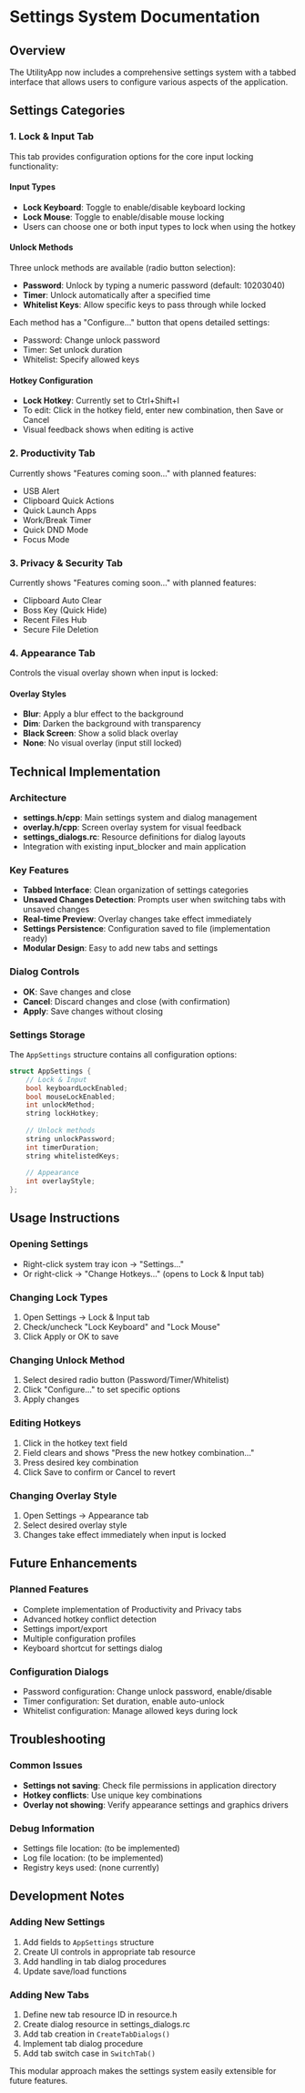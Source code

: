 # Settings System Documentation

## Overview
The UtilityApp now includes a comprehensive settings system with a tabbed interface that allows users to configure various aspects of the application.

## Settings Categories

### 1. Lock & Input Tab
This tab provides configuration options for the core input locking functionality:

#### Input Types
- **Lock Keyboard**: Toggle to enable/disable keyboard locking
- **Lock Mouse**: Toggle to enable/disable mouse locking
- Users can choose one or both input types to lock when using the hotkey

#### Unlock Methods
Three unlock methods are available (radio button selection):
- **Password**: Unlock by typing a numeric password (default: 10203040)
- **Timer**: Unlock automatically after a specified time
- **Whitelist Keys**: Allow specific keys to pass through while locked

Each method has a "Configure..." button that opens detailed settings:
- Password: Change unlock password
- Timer: Set unlock duration
- Whitelist: Specify allowed keys

#### Hotkey Configuration
- **Lock Hotkey**: Currently set to Ctrl+Shift+I
- To edit: Click in the hotkey field, enter new combination, then Save or Cancel
- Visual feedback shows when editing is active

### 2. Productivity Tab
Currently shows "Features coming soon..." with planned features:
- USB Alert
- Clipboard Quick Actions  
- Quick Launch Apps
- Work/Break Timer
- Quick DND Mode
- Focus Mode

### 3. Privacy & Security Tab
Currently shows "Features coming soon..." with planned features:
- Clipboard Auto Clear
- Boss Key (Quick Hide)
- Recent Files Hub
- Secure File Deletion

### 4. Appearance Tab
Controls the visual overlay shown when input is locked:

#### Overlay Styles
- **Blur**: Apply a blur effect to the background
- **Dim**: Darken the background with transparency
- **Black Screen**: Show a solid black overlay
- **None**: No visual overlay (input still locked)

## Technical Implementation

### Architecture
- **settings.h/cpp**: Main settings system and dialog management
- **overlay.h/cpp**: Screen overlay system for visual feedback
- **settings_dialogs.rc**: Resource definitions for dialog layouts
- Integration with existing input_blocker and main application

### Key Features
- **Tabbed Interface**: Clean organization of settings categories
- **Unsaved Changes Detection**: Prompts user when switching tabs with unsaved changes
- **Real-time Preview**: Overlay changes take effect immediately
- **Settings Persistence**: Configuration saved to file (implementation ready)
- **Modular Design**: Easy to add new tabs and settings

### Dialog Controls
- **OK**: Save changes and close
- **Cancel**: Discard changes and close (with confirmation)
- **Apply**: Save changes without closing

### Settings Storage
The `AppSettings` structure contains all configuration options:
```cpp
struct AppSettings {
    // Lock & Input
    bool keyboardLockEnabled;
    bool mouseLockEnabled;
    int unlockMethod;
    string lockHotkey;
    
    // Unlock methods
    string unlockPassword;
    int timerDuration;
    string whitelistedKeys;
    
    // Appearance
    int overlayStyle;
};
```

## Usage Instructions

### Opening Settings
- Right-click system tray icon → "Settings..."
- Or right-click → "Change Hotkeys..." (opens to Lock & Input tab)

### Changing Lock Types
1. Open Settings → Lock & Input tab
2. Check/uncheck "Lock Keyboard" and "Lock Mouse"
3. Click Apply or OK to save

### Changing Unlock Method
1. Select desired radio button (Password/Timer/Whitelist)
2. Click "Configure..." to set specific options
3. Apply changes

### Editing Hotkeys
1. Click in the hotkey text field
2. Field clears and shows "Press the new hotkey combination..."
3. Press desired key combination
4. Click Save to confirm or Cancel to revert

### Changing Overlay Style
1. Open Settings → Appearance tab
2. Select desired overlay style
3. Changes take effect immediately when input is locked

## Future Enhancements

### Planned Features
- Complete implementation of Productivity and Privacy tabs
- Advanced hotkey conflict detection
- Settings import/export
- Multiple configuration profiles
- Keyboard shortcut for settings dialog

### Configuration Dialogs
- Password configuration: Change unlock password, enable/disable
- Timer configuration: Set duration, enable auto-unlock
- Whitelist configuration: Manage allowed keys during lock

## Troubleshooting

### Common Issues
- **Settings not saving**: Check file permissions in application directory
- **Hotkey conflicts**: Use unique key combinations
- **Overlay not showing**: Verify appearance settings and graphics drivers

### Debug Information
- Settings file location: (to be implemented)
- Log file location: (to be implemented)
- Registry keys used: (none currently)

## Development Notes

### Adding New Settings
1. Add fields to `AppSettings` structure
2. Create UI controls in appropriate tab resource
3. Add handling in tab dialog procedures
4. Update save/load functions

### Adding New Tabs
1. Define new tab resource ID in resource.h
2. Create dialog resource in settings_dialogs.rc
3. Add tab creation in `CreateTabDialogs()`
4. Implement tab dialog procedure
5. Add tab switch case in `SwitchTab()`

This modular approach makes the settings system easily extensible for future features.
